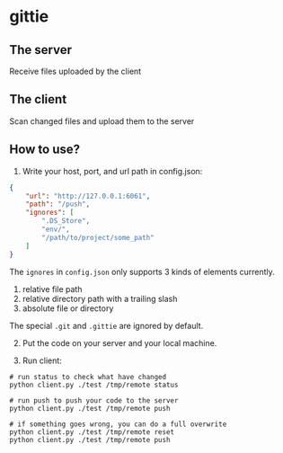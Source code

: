 # gittie

## The server
Receive files uploaded by the client

## The client
Scan changed files and upload them to the server

## How to use?

1. Write your host, port, and url path in config.json:

```json
{
	"url": "http://127.0.0.1:6061",
	"path": "/push",
	"ignores": [
		".DS_Store", 
		"env/",
		"/path/to/project/some_path"
	]
}
```

The `ignores` in `config.json` only supports 3 kinds of elements currently.
1) relative file path
2) relative directory path with a trailing slash
3) absolute file or directory

The special `.git` and `.gittie` are ignored by default.

2. Put the code on your server and your local machine.

3. Run client:

```shell
# run status to check what have changed
python client.py ./test /tmp/remote status

# run push to push your code to the server 
python client.py ./test /tmp/remote push

# if something goes wrong, you can do a full overwrite
python client.py ./test /tmp/remote reset
python client.py ./test /tmp/remote push
```